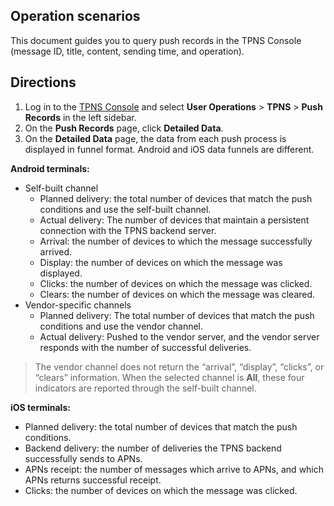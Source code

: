 ## Operation scenarios
This document guides you to query push records in the TPNS Console (message ID, title, content, sending time, and operation).


## Directions
1. Log in to the [TPNS Console](https://console.cloud.tencent.com/tpns) and select **User Operations** > **TPNS** > **Push Records** in the left sidebar.
2. On the **Push Records** page, click **Detailed Data**.
3. On the **Detailed Data** page, the data from each push process is displayed in funnel format. Android and iOS data funnels are different.

**Android terminals:**
 - Self-built channel
   - Planned delivery: the total number of devices that match the push conditions and use the self-built channel.
   - Actual delivery: The number of devices that maintain a persistent connection with the TPNS backend server.
   - Arrival: the number of devices to which the message successfully arrived.
   - Display: the number of devices on which the message was displayed.
   - Clicks: the number of devices on which the message was clicked.
   - Clears: the number of devices on which the message was cleared.
 - Vendor-specific channels
   - Planned delivery: The total number of devices that match the push conditions and use the vendor channel.
   - Actual delivery: Pushed to the vendor server, and the vendor server responds with the number of successful deliveries.
>The vendor channel does not return the “arrival”, “display”, “clicks”, or “clears” information. When the selected channel is **All**, these four indicators are reported through the self-built channel.

**iOS terminals:**
 - Planned delivery: the total number of devices that match the push conditions.
 - Backend delivery: the number of deliveries the TPNS backend successfully sends to APNs.
 - APNs receipt: the number of messages which arrive to APNs, and which APNs returns successful receipt.
 - Clicks: the number of devices on which the message was clicked.


